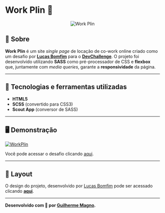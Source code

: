 # Work Plin 🤝
<p align="center">
<img src="https://i.imgur.com/lTitC0X.png" alt="Work Plin" title="Work Plin">
</p>

## 📖 Sobre   
**Work Plin** é um site _single page_ de locação de co-work online criado como um desafio por **[Lucas Bomfim](https://github.com/lubomfim)** para o **[DevChallenge](https://www.devchallenge.com.br/)**. O projeto foi desenvolvido utilizando **SASS** como pré-processador de CSS e **flexbox** que, juntamente com _media queries_, garante a **responsividade** da página.

---

## 🚀 Tecnologias e ferramentas utilizadas
- **HTML5**
- **SCSS** (convertido para CSS3)
- **Scout App** (conversor de SASS)

---

## 🖥️ Demonstração
[![WorkPlin](https://i.imgur.com/ayVjzI1.jpg "Clique para acessar o desafio")](https://devmagno.github.io/coding-challenges/challenges/WorkPlin/index.html "Clique para acessar o desafio")   

Você pode acessar o desafio clicando [aqui](https://devmagno.github.io/coding-challenges/challenges/WorkPlin/index.html).

---

## 🔖 Layout
O design do projeto, desenvolvido por [Lucas Bomfim](https://github.com/lubomfim) pode ser acessado clicando **[aqui](https://www.figma.com/file/m95CWMbgT372P5ytrlSluF/Work-Plin?node-id=0%3A1)**.

---

**Desenvolvido com 💜 por [Guilherme Magno](https://github.com/devmagno/).**